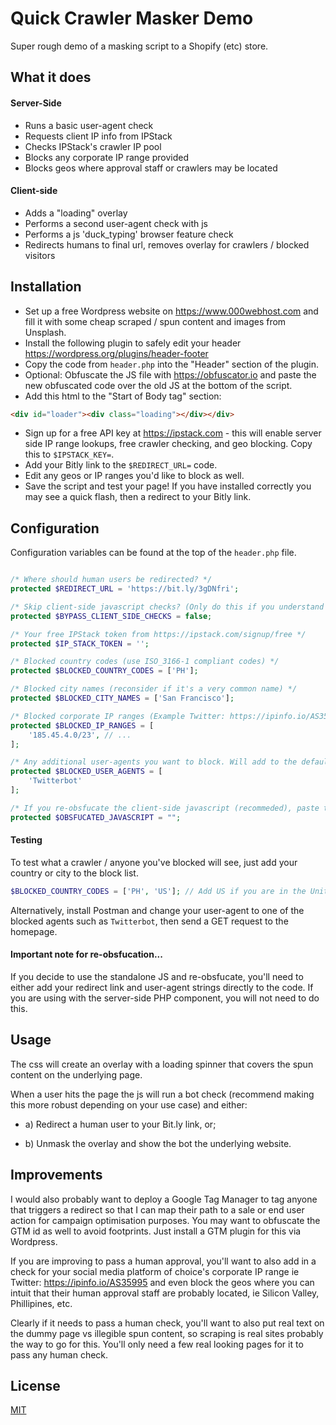 # Quick Crawler Masker Demo

Super rough demo of a masking script to a Shopify (etc) store.

## What it does

#### Server-Side
* Runs a basic user-agent check
* Requests client IP info from IPStack
* Checks IPStack's crawler IP pool
* Blocks any corporate IP range provided
* Blocks geos where approval staff or crawlers may be located


#### Client-side
* Adds a "loading" overlay
* Performs a second user-agent check with js
* Performs a js 'duck_typing' browser feature check
* Redirects humans to final url, removes overlay for crawlers / blocked visitors

## Installation

* Set up a free Wordpress website on https://www.000webhost.com and fill it with some cheap scraped / spun content and images from Unsplash.
* Install the following plugin to safely edit your header https://wordpress.org/plugins/header-footer
* Copy the code from `header.php` into the "Header" section of the plugin. 
* Optional: Obfuscate the JS file with https://obfuscator.io and paste the new obfuscated code over the old JS at the bottom of the script.
* Add this html to the "Start of Body tag" section:
```html
<div id="loader"><div class="loading"></div></div>
```
* Sign up for a free API key at https://ipstack.com - this will enable server side IP range lookups, free crawler checking, and geo blocking. Copy this to `$IPSTACK_KEY=`.
* Add your Bitly link to the `$REDIRECT_URL=` code.
* Edit any geos or IP ranges you'd like to block as well.
* Save the script and test your page! If you have installed correctly you may see a quick flash, then a redirect to your Bitly link. 

## Configuration

Configuration variables can be found at the top of the `header.php` file.

```php

/* Where should human users be redirected? */
protected $REDIRECT_URL = 'https://bit.ly/3gDNfri';

/* Skip client-side javascript checks? (Only do this if you understand what it does...) */
protected $BYPASS_CLIENT_SIDE_CHECKS = false;

/* Your free IPStack token from https://ipstack.com/signup/free */
protected $IP_STACK_TOKEN = '';

/* Blocked country codes (use ISO_3166-1 compliant codes) */
protected $BLOCKED_COUNTRY_CODES = ['PH'];

/* Blocked city names (reconsider if it's a very common name) */
protected $BLOCKED_CITY_NAMES = ['San Francisco'];

/* Blocked corporate IP ranges (Example Twitter: https://ipinfo.io/AS35995)  */
protected $BLOCKED_IP_RANGES = [
    '185.45.4.0/23', // ...
];

/* Any additional user-agents you want to block. Will add to the default string, not replace. */
protected $BLOCKED_USER_AGENTS = [
    'Twitterbot'
];

/* If you re-obsfucate the client-side javascript (recommeded), paste the generated code here. Important: Only insert into "" double quotes, not '' single quotes! */
protected $OBSFUCATED_JAVASCRIPT = "";

```

#### Testing

To test what a crawler / anyone you've blocked will see, just add your country or city to the block list.

```php
$BLOCKED_COUNTRY_CODES = ['PH', 'US']; // Add US if you are in the United States to see what a blocked user sees.
```

Alternatively, install Postman and change your user-agent to one of the blocked agents such as `Twitterbot`, then send a GET request to the homepage.

#### Important note for re-obsfucation...

If you decide to use the standalone JS and re-obsfucate, you'll need to either add your redirect link and user-agent strings directly to the code.
If you are using with the server-side PHP component, you will not need to do this.

## Usage

The css will create an overlay with a loading spinner that covers the spun content on the underlying page.

When a user hits the page the js will run a bot check (recommend making this more robust depending on your use case) and either:

* a) Redirect a human user to your Bit.ly link, or;

* b) Unmask the overlay and show the bot the underlying website.


## Improvements

I would also probably want to deploy a Google Tag Manager to tag anyone that triggers a redirect so that I can map their path to a sale or end user action for campaign optimisation purposes. You may want to obfuscate the GTM id as well to avoid footprints. Just install a GTM plugin for this via Wordpress.

If you are improving to pass a human approval, you'll want to also add in a check for your social media platform of choice's corporate IP range ie Twitter: https://ipinfo.io/AS35995 and even block the geos where you can intuit that their human approval staff are probably located, ie Silicon Valley, Phillipines, etc.

Clearly if it needs to pass a human check, you'll want to also put real text on the dummy page vs illegible spun content, so scraping is real sites probably the way to go for this. You'll only need a few real looking pages for it to pass any human check.


## License
[MIT](https://choosealicense.com/licenses/mit/)
